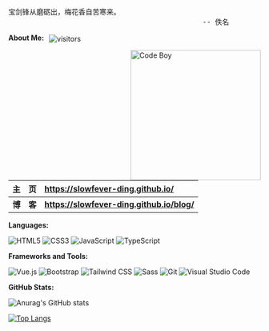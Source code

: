 <pre>
宝剑锋从磨砺出，梅花香自苦寒来。
                                              -- 佚名
</pre>

**About Me:** <img style="margin-left:6px" src="https://visitor-badge.laobi.icu/badge?page_id=slowfever-Ding.slowfever-Ding&right_color=green" align="center" alt="visitors">

<img src="https://slowfever-ding.github.io/images/loading/loading04.gif" width="260" align="right" alt="Code Boy">

|   主&emsp;页   | **<https://slowfever-ding.github.io/>**                                       |
| :------------: | :------------------------------------------------------- |
| **博&emsp;客** | **<https://slowfever-ding.github.io/blog/>**                            |

**Languages:**

![HTML5](https://img.shields.io/badge/HTML5-E34F26?logo=HTML5&logoColor=fff)
![CSS3](https://img.shields.io/badge/CSS3-1572B6?logo=CSS3&logoColor=fff)
![JavaScript](https://img.shields.io/badge/JavaScript-F7DF1E?logo=JavaScript&logoColor=333)
![TypeScript](https://img.shields.io/badge/TypeScript-3178C6?logo=TypeScript&logoColor=fff)

**Frameworks and Tools:**

![Vue.js](https://img.shields.io/badge/Vue.js-4FC08D?logo=Vue.js&logoColor=fff)
![Bootstrap](https://img.shields.io/badge/Bootstrap-563d7c?logo=Bootstrap&logoColor=fff)
![Tailwind CSS](https://img.shields.io/badge/Tailwind%20CSS-06B6D4?logo=TailwindCSS&logoColor=fff)
![Sass](https://img.shields.io/badge/Sass-cc6699?logo=Sass&logoColor=fff)
![Git](https://img.shields.io/badge/Git-F05032?logo=Git&logoColor=fff)
![Visual Studio Code](https://img.shields.io/badge/VS%20CODE-007ACC?logo=educative&logoColor=fff)

**GitHub Stats:**

![Anurag's GitHub stats](https://github-readme-stats.vercel.app/api?username=slowfever-Ding&show_icons=true&theme=radical)

[![Top Langs](https://github-readme-stats.vercel.app/api/top-langs/?username=slowfever-Ding&layout=compact)](https://github.com/anuraghazra/github-readme-stats)
